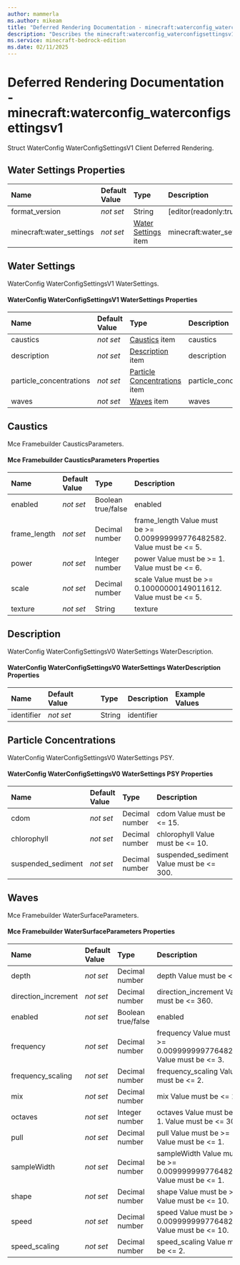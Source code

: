 ```yaml
---
author: mammerla
ms.author: mikeam
title: "Deferred Rendering Documentation - minecraft:waterconfig_waterconfigsettingsv1"
description: "Describes the minecraft:waterconfig_waterconfigsettingsv1 deferred rendering"
ms.service: minecraft-bedrock-edition
ms.date: 02/11/2025 
---
```


# Deferred Rendering Documentation - minecraft:waterconfig_waterconfigsettingsv1

Struct WaterConfig WaterConfigSettingsV1 Client Deferred Rendering.


## Water Settings Properties

|Name       |Default Value |Type |Description |Example Values |
|:----------|:-------------|:----|:-----------|:------------- |
| format_version | *not set* | String | [editor(readonly:true)] |  | 
| minecraft:water_settings | *not set* | [Water Settings](#water-settings) item | minecraft:water_settings |  | 

## Water Settings
WaterConfig WaterConfigSettingsV1 WaterSettings.


#### WaterConfig WaterConfigSettingsV1 WaterSettings Properties

|Name       |Default Value |Type |Description |Example Values |
|:----------|:-------------|:----|:-----------|:------------- |
| caustics | *not set* | [Caustics](#caustics) item | caustics |  | 
| description | *not set* | [Description](#description) item | description |  | 
| particle_concentrations | *not set* | [Particle Concentrations](#particle-concentrations) item | particle_concentrations |  | 
| waves | *not set* | [Waves](#waves) item | waves |  | 

## Caustics
Mce Framebuilder CausticsParameters.


#### Mce Framebuilder CausticsParameters Properties

|Name       |Default Value |Type |Description |Example Values |
|:----------|:-------------|:----|:-----------|:------------- |
| enabled | *not set* | Boolean true/false | enabled |  | 
| frame_length | *not set* | Decimal number | frame_length Value must be >= 0.009999999776482582. Value must be <= 5. |  | 
| power | *not set* | Integer number | power Value must be >= 1. Value must be <= 6. |  | 
| scale | *not set* | Decimal number | scale Value must be >= 0.10000000149011612. Value must be <= 5. |  | 
| texture | *not set* | String | texture |  | 

## Description
WaterConfig WaterConfigSettingsV0 WaterSettings WaterDescription.


#### WaterConfig WaterConfigSettingsV0 WaterSettings WaterDescription Properties

|Name       |Default Value |Type |Description |Example Values |
|:----------|:-------------|:----|:-----------|:------------- |
| identifier | *not set* | String | identifier |  | 

## Particle Concentrations
WaterConfig WaterConfigSettingsV0 WaterSettings PSY.


#### WaterConfig WaterConfigSettingsV0 WaterSettings PSY Properties

|Name       |Default Value |Type |Description |Example Values |
|:----------|:-------------|:----|:-----------|:------------- |
| cdom | *not set* | Decimal number | cdom Value must be <= 15. |  | 
| chlorophyll | *not set* | Decimal number | chlorophyll Value must be <= 10. |  | 
| suspended_sediment | *not set* | Decimal number | suspended_sediment Value must be <= 300. |  | 

## Waves
Mce Framebuilder WaterSurfaceParameters.


#### Mce Framebuilder WaterSurfaceParameters Properties

|Name       |Default Value |Type |Description |Example Values |
|:----------|:-------------|:----|:-----------|:------------- |
| depth | *not set* | Decimal number | depth Value must be <= 3. |  | 
| direction_increment | *not set* | Decimal number | direction_increment Value must be <= 360. |  | 
| enabled | *not set* | Boolean true/false | enabled |  | 
| frequency | *not set* | Decimal number | frequency Value must be >= 0.009999999776482582. Value must be <= 3. |  | 
| frequency_scaling | *not set* | Decimal number | frequency_scaling Value must be <= 2. |  | 
| mix | *not set* | Decimal number | mix Value must be <= 1. |  | 
| octaves | *not set* | Integer number | octaves Value must be >= 1. Value must be <= 30. |  | 
| pull | *not set* | Decimal number | pull Value must be >= -1. Value must be <= 1. |  | 
| sampleWidth | *not set* | Decimal number | sampleWidth Value must be >= 0.009999999776482582. Value must be <= 1. |  | 
| shape | *not set* | Decimal number | shape Value must be >= 1. Value must be <= 10. |  | 
| speed | *not set* | Decimal number | speed Value must be >= 0.009999999776482582. Value must be <= 10. |  | 
| speed_scaling | *not set* | Decimal number | speed_scaling Value must be <= 2. |  | 